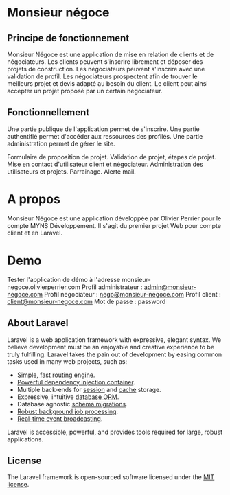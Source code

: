 # Monsieur négoce
 
## Principe de fonctionnement
Monsieur Négoce est une application de mise en relation de clients et de négociateurs.
Les clients peuvent s'inscrire librement et déposer des projets de construction.
Les négociateurs peuvent s'inscrire avec une validation de profil. Les négociateurs prospectent afin de trouver le meilleurs projet et devis adapté au besoin du client. Le client peut ainsi accepter un projet proposé par un certain négociateur.
 
## Fonctionnellement
Une partie publique de l'application permet de s'inscrire.
Une partie authentifié permet d'accéder aux ressources des profilés.
Une partie administration permet de gérer le site.
 
Formulaire de proposition de projet. Validation de projet, étapes de projet.
Mise en contact d'utilisateur client et négociateur.
Administration des utilisateurs et projets.
Parrainage.
Alerte mail.
 
# A propos
Monsieur Négoce est une application développée par Olivier Perrier pour le compte MYNS Développement.
Il s'agit du premier projet Web pour compte client et en Laravel.

# Demo
Tester l'application de démo à l'adresse monsieur-negoce.olivierperrier.com
Profil administrateur : admin@monsieur-negoce.com
Profil negociateur : nego@monsieur-negoce.com
Profil client : client@monsieur-negoce.com
Mot de passe : password

## About Laravel

Laravel is a web application framework with expressive, elegant syntax. We believe development must be an enjoyable and creative experience to be truly fulfilling. Laravel takes the pain out of development by easing common tasks used in many web projects, such as:

- [Simple, fast routing engine](https://laravel.com/docs/routing).
- [Powerful dependency injection container](https://laravel.com/docs/container).
- Multiple back-ends for [session](https://laravel.com/docs/session) and [cache](https://laravel.com/docs/cache) storage.
- Expressive, intuitive [database ORM](https://laravel.com/docs/eloquent).
- Database agnostic [schema migrations](https://laravel.com/docs/migrations).
- [Robust background job processing](https://laravel.com/docs/queues).
- [Real-time event broadcasting](https://laravel.com/docs/broadcasting).

Laravel is accessible, powerful, and provides tools required for large, robust applications.

## License

The Laravel framework is open-sourced software licensed under the [MIT license](https://opensource.org/licenses/MIT).
